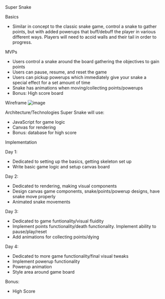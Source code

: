 Super Snake

Basics
- Similar in concept to the classic snake game, control a snake to gather points, but with added powerups that buff/debuff the player in various different ways. Players will need to acoid walls and their tail in order to progress.

MVPs
- Users control a snake around the board gathering the objectives to gain points
- Users can pause, resume, and reset the game
- Users can pickup powerups which immediately give your snake a special effect for a set amount of time
- Snake has animations when moving/collecting points/powerups
- Bonus: High score board

Wireframe
![image](https://user-images.githubusercontent.com/73470658/113586666-c76be900-95fb-11eb-9a7f-0726d19c8c9e.png)

Architecture/Technologies
Super Snake will use:
- JavaScript for game logic
- Canvas for rendering
- Bonus: database for high score

Implementation

Day 1:
- Dedicated to setting up the basics, getting skeleton set up
- Write basic game logic and setup canvas board

Day 2:
- Dedicated to rendering, making visual components
- Design canvas game components, snake/points/powerup designs, have snake move properly
- Animated snake movements

Day 3:
- Dedicated to game funtionality/visual fluidity
- Implement points functionality/death functionality. Implement ability to pause/play/reset
- Add animations for collecting points/dying

Day 4:
- Dedicated to more game functionality/final visual tweaks
- Implement powerup functionality
- Powerup animation
- Style area around game board

Bonus:
- High Score
